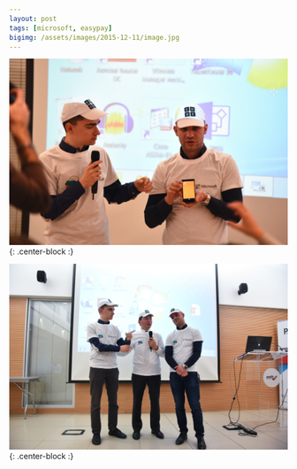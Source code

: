 ```yaml
---
layout: post
tags: [microsoft, easypay]
bigimg: /assets/images/2015-12-11/image.jpg
---
```


![coding-week-1](/assets/images/2015-12-11/coding-week-1.jpeg){: .center-block :}

![coding-week-2](/assets/images/2015-12-11/coding-week-2.jpeg){: .center-block :}